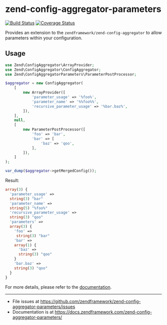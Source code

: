 # zend-config-aggregator-parameters

[![Build Status](https://secure.travis-ci.org/zendframework/zend-config-aggregator-parameters.svg?branch=master)](https://secure.travis-ci.org/zendframework/zend-config-aggregator-parameters)
[![Coverage Status](https://coveralls.io/repos/github/zendframework/zend-config-aggregator-parameters/badge.svg?branch=master)](https://coveralls.io/github/zendframework/zend-config-aggregator-parameters?branch=master)

Provides an extension to the `zendframework/zend-config-aggregator` to allow parameters within your configuration.
 
## Usage

```php
use Zend\ConfigAggregator\ArrayProvider;
use Zend\ConfigAggregator\ConfigAggregator;
use Zend\ConfigAggregatorParameters\ParameterPostProcessor;

$aggregator = new ConfigAggregator(
    [
        new ArrayProvider([
            'parameter_usage' => '%foo%',
            'parameter_name' => '%%foo%%',
            'recursive_parameter_usage' => '%bar.baz%',
        ]),
    ],
    null,
    [
        new ParameterPostProcessor([
            'foo' => 'bar',
            'bar' => [
                'baz' => 'qoo',
            ],
        ]),
    ]
);

var_dump($aggregator->getMergedConfig());
```

Result:

```php
array(3) {
  'parameter_usage' =>
  string(3) "bar"
  'parameter_name' =>
  string(5) "%foo%"
  'recursive_parameter_usage' =>
  string(3) "qoo"
  'parameters' =>
  array(3) {
    'foo' => 
     string(3) "bar"
    'bar' =>
    array(1) {
      'baz' =>
      string(3) "qoo"
    }
    'bar.baz' =>
    string(3) "qoo"
  }
}
```

For more details, please refer to the [documentation](https://docs.zendframework.com/zend-config-aggregator-parameters/).

-----

- File issues at https://github.com/zendframework/zend-config-aggregator-parameters/issues
- Documentation is at https://docs.zendframework.com/zend-config-aggregator-parameters/
